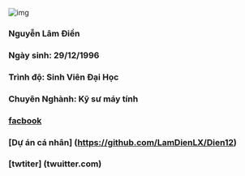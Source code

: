 ![img](https://scontent.fvca1-2.fna.fbcdn.net/v/t1.0-9/50340708_2357767714462653_2326688555675418624_n.jpg?_nc_cat=101&_nc_oc=AQml61vNS2u3WOI8oI9KrJmJqMv4enJNOzWwVtYEuPXM2fg-H8dYQLOh4foExpLvwKg&_nc_ht=scontent.fvca1-2.fna&oh=1fdf892ca3e7da8f02604a4cddd746d4&oe=5D50391C)
###  Nguyễn Lâm Điền
### Ngày sinh: 29/12/1996
### Trình độ: Sinh Viên Đại  Học
### Chuyên Nghành: Kỹ sư máy tính
### [facbook](https://www.facebook.com/nguyenlamdien596)
### [Dự án cá nhân] (https://github.com/LamDienLX/Dien12)
### [twtiter] (twuitter.com)

